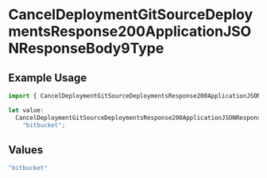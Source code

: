 # CancelDeploymentGitSourceDeploymentsResponse200ApplicationJSONResponseBody9Type

## Example Usage

```typescript
import { CancelDeploymentGitSourceDeploymentsResponse200ApplicationJSONResponseBody9Type } from "@vercel/sdk/models/operations/canceldeployment.js";

let value:
  CancelDeploymentGitSourceDeploymentsResponse200ApplicationJSONResponseBody9Type =
    "bitbucket";
```

## Values

```typescript
"bitbucket"
```